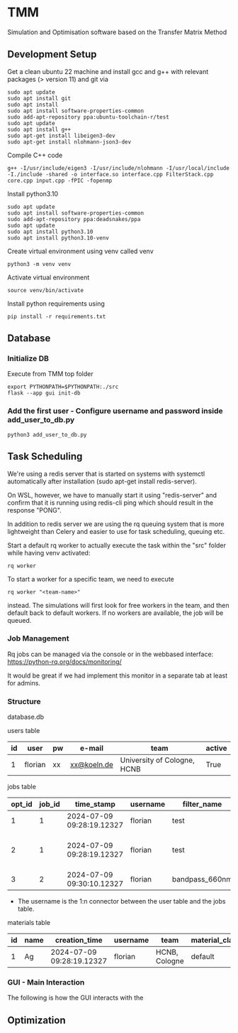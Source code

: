 # TMM

Simulation and Optimisation software based on the Transfer Matrix Method

## Development Setup

Get a clean ubuntu 22 machine and install gcc and g++ with relevant packages (>
version 11) and git via

```console
sudo apt update
sudo apt install git
sudo apt install
sudo apt install software-properties-common
sudo add-apt-repository ppa:ubuntu-toolchain-r/test
sudo apt update
sudo apt install g++
sudo apt-get install libeigen3-dev
sudo apt-get install nlohmann-json3-dev
```

Compile C++ code

```console
g++ -I/usr/include/eigen3 -I/usr/include/nlohmann -I/usr/local/include -I./include -shared -o interface.so interface.cpp FilterStack.cpp core.cpp input.cpp -fPIC -fopenmp
```

Install python3.10

```console
sudo apt update
sudo apt install software-properties-common
sudo add-apt-repository ppa:deadsnakes/ppa
sudo apt update
sudo apt install python3.10
sudo apt install python3.10-venv
```

Create virtual environment using venv called venv

```console
python3 -m venv venv
```

Activate virtual environment

```console
source venv/bin/activate
```

Install python requirements using

```console
pip install -r requirements.txt
```

## Database

### Initialize DB

Execute from TMM top folder

```console
export PYTHONPATH=$PYTHONPATH:./src
flask --app gui init-db
```

### Add the first user - Configure username and password inside add_user_to_db.py
```console
python3 add_user_to_db.py
```


## Task Scheduling

We're using a redis server that is started on systems with systemctl
automatically after installation (sudo apt-get install redis-server).

On WSL, however, we have to manually start it using "redis-server" and confirm
that it is running using redis-cli ping which should result in the response
"PONG".

In addition to redis server we are using the rq queuing system that is more
lightweight than Celery and easier to use for task scheduling, queuing etc.

Start a default rq worker to actually execute the task within the "src" folder while
having venv activated:

```console
rq worker
```

To start a worker for a specific team, we need to execute

```console
rq worker "<team-name>"
```

instead. The simulations will first look for free workers in the team, and then
default back to default workers. If no workers are available, the job will be queued.

### Job Management

Rq jobs can be managed via the console or in the webbased interface: https://python-rq.org/docs/monitoring/

It would be great if we had implement this monitor in a separate tab at least for admins.

### Structure

database.db

users table

| id  | user    | pw  | e-mail          | team                        | active |
| --- | ------- | --- | --------------- | --------------------------- | ------ |
| 1  | florian | xx  | xx@koeln.de | University of Cologne, HCNB | True   |

jobs table

| opt_id | job_id | time_stamp                | username | filter_name    | optimization_method | initial_json | current_data | steps | initial_merit | current_merit | description                     |
| ------ | ------ | ------------------------- | -------- | -------------- | ------------------- | ------------ | ------------ | ----- | ------------- | ------------- | ------------------------------- |
| 1      | 1      | 2024-07-09 09:28:19.12327 | florian  | test           | None                | {dict}       |              |       |               |               |                                 |
| 2      | 1      | 2024-07-09 09:28:19.12327 | florian   | test           | Nelder-Mead         | {dict}       | {dict}       | 13240 | 13000         | 500           | Optimization with [Nelder-Mead] |
| 3      | 2      | 2024-07-09 09:30:10.12327 | florian   | bandpass_660nm | None                | {dict}       |              |       |               |               |                                 |

- The username is the 1:n connector between the user table and the jobs table.

materials table

| id  | name   | creation_time             | username | team          | material_class | data   |
| --- | ------ | ------------------------- | -------- | ------------- | -------------- | ------ |
| 1   | Ag     | 2024-07-09 09:28:19.12327 | florian   | HCNB, Cologne | default        | {dict} |

### GUI - Main Interaction

The following is how the GUI interacts with the

## Optimization

```

```
